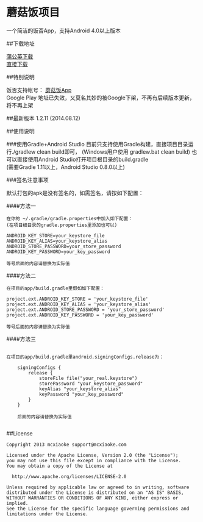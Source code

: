 蘑菇饭项目
===========================
一个简洁的饭否App，支持Android 4.0以上版本

##下载地址

[蒲公英下载](http://www.pgyer.com/minicat)  
[直接下载](release/minicat-1.2.11.apk)

##特别说明

饭否支持帐号： [蘑菇饭App](http://fanfou.com/androidsupport)  
Google Play 地址已失效，又莫名其妙的被Google下架，不再有后续版本更新，将不再上架

##最新版本
    1.2.11 (2014.08.12)

##使用说明
    
###使用Gradle+Android Studio
    目前只支持使用Gradle构建，直接项目目录运行./gradlew clean build即可，
    (Windows用户使用 gradlew.bat clean build)
    也可以直接使用Android Studio打开项目根目录的build.gradle  
    (需要Gradle 1.11以上，Android Studio 0.8.0以上)

###签名注意事项

默认打包的apk是没有签名的，如需签名，请按如下配置：

####方法一
```
在你的 ~/.gradle/gradle.properties中加入如下配置：  
(在项目根目录的gradle.properties里添加也可以)

ANDROID_KEY_STORE=your_keystore_file
ANDROID_KEY_ALIAS=your_keystore_alias
ANDROID_STORE_PASSWORD=your_store_password
ANDROID_KEY_PASSWORD=your_key_password

等号后面的内容请替换为实际值

```

####方法二 
```
在项目的app/build.gradle里假如如下配置：

project.ext.ANDROID_KEY_STORE = 'your_keystore_file'
project.ext.ANDROID_KEY_ALIAS = 'your_keystore_alias'
project.ext.ANDROID_STORE_PASSWORD = 'your_store_password'
project.ext.ANDROID_KEY_PASSWORD = 'your_key_password'

等号后面的内容请替换为实际值

```   
    
####方法三
```

在项目的app/build.gradle里android.signingConfigs.release为：

    signingConfigs {
        release {
            storeFile file("your_real.keystore")
            storePassword "your_keystore_password"
            keyAlias "your_keystore_alias"
            keyPassword "your_key_password"
        }
    }
    
    后面的内容请替换为实际值
    
```
   

##License

```
Copyright 2013 mcxiaoke support@mcxiaoke.com

Licensed under the Apache License, Version 2.0 (the "License");
you may not use this file except in compliance with the License.
You may obtain a copy of the License at

  http://www.apache.org/licenses/LICENSE-2.0

Unless required by applicable law or agreed to in writing, software
distributed under the License is distributed on an "AS IS" BASIS,
WITHOUT WARRANTIES OR CONDITIONS OF ANY KIND, either express or implied.
See the License for the specific language governing permissions and
limitations under the License.
```
